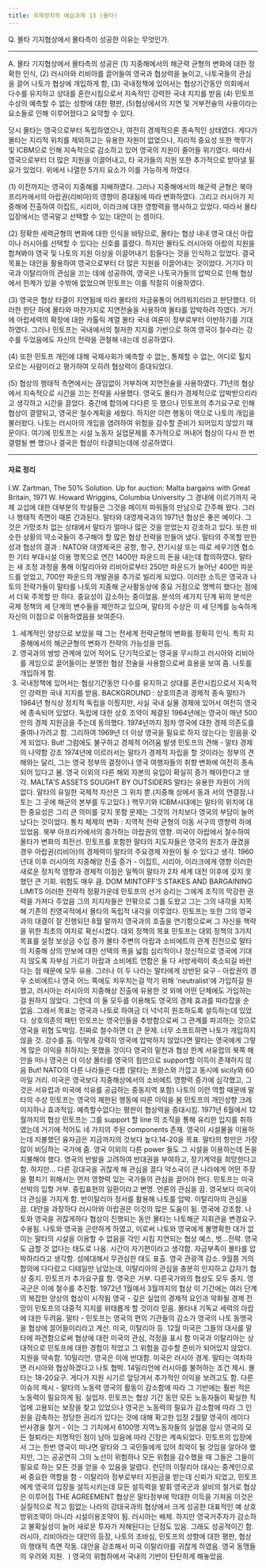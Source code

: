 ```yaml
---
title: 국제정치학 예습과제 13 (몰타)
---
```


Q. 몰타 기지협상에서 몰타측이 성공한 이유는 무엇인가.

---

A. 몰타 기지협상에서 몰타측의 성공은 (1) 지중해에서의 해군력 균형의 변화에 대한 정확한 인식, (2) 러시아와 리비아를 끌어들여 영국과 협상력을 늘이고, 나토국들의 관심을 끌어 나토가 협상에 개입하게 함, (3) 국내정책에 있어서는 협상기간동안 의회에서 다수를 유지하고 상대를 혼란시킴으로서 지속적인 강력한 국내 지지를 받음 (4) 민토프 수상의 예측할 수 없는 성향에 대한 평판, (5)협상에서의 지연 및 거부전술의 사용이라는 요소들로 인해 이루어졌다고 요약할 수 있다.

당시 몰타는 영국으로부터 독립하였으나, 여전히 경제적으론 종속적인 상태였다. 게다가 몰타는 지리적 위치를 제외하고는 유용한 자원이 없었으나, 지리적 중요성 또한 핵무기 및 ICBM으로 인해 지속적으로 감소하고 있어 영국의 지원이 줄어들 위기였다. 따라서 영국으로부터 더 많은 지원을 이끌어내고, 타 국가들의 지원 또한 추가적으로 받아낼 필요가 있었다. 위에서 나열한 5가지 요소가 이를 가능하게 하였다.

(1) 이전까지는 영국이 지중해를 지배하였다. 그러나 지중해에서의 해군력 균형은 북아프리카에서의 아랍권(리비아)의 영향이 증대됨에 따라 변화하였다. 그리고 러시아가 지중해에 진출하여 이집트, 시리아, 이라크에 대한 영향력을 행사하고 있었다. 따라서 몰타 입장에서는 영국말고 선택할 수 있는 대안이 는 셈이다.

(2) 정확한 세력균형의 변화에 대한 인식을 바탕으로, 몰타는 협상 내내 영국 대신 아랍이나 러시아를 선택할 수 있다는 신호를 흘렸다. 하지만 몰타도 러시아와 아랍의 지원을 합쳐봐야 영국 및 나토의 지원 이상을 이끌어내기 힘들다는 것을 인식하고 있었다. 결국 목표는 대안을 활용하여 영국으로부터 더 많은 지원을 이끌어내는 것이었다. 거기다 미국과 이탈리아의 관심을 끄는 데에 성공하여, 영국은 나토국가들의 압박으로 인해 협상에서 한계가 있을 수밖에 없었으며 민토프는 이를 적절히 이용하였다.

(3) 영국은 협상 타결이 지연됨에 따라 몰타의 자금융통이 어려워지리라고 판단했다. 이러한 판단 하에 몰타와 마찬가지로 지연전술을 사용하여 몰타를 압박하려 하였다. 거기에 아랍세력의 확장에 대한 카톨릭 계열 몰타 국내 여론이 정부로부터 이반하기를 기대하였다. 그러나 민토프는 국내에서의 철저한 지지를 기반으로 하여 영국이 철수라는 강수를 두었음에도 자신의 전략을 관철해 내는데 성공하였다.

(4) 또한 민토프 개인에 대해 국제사회가 예측할 수 없는, 통제할 수 없는, 어디로 튈지 모르는 사람이라고 평가하여 오히려 협상력이 증대되었다.

(5) 협상의 행태적 측면에서는 끊임없이 거부하며 지연전술을 사용하였다. 71년의 협상에서 지속적으로 시간을 끄는 전략을 사용했다. 영국도 몰타가 경제적으로 압박받으리라고 생각하고 시간을 끌었다. 중간에 합의에 다다른 듯 했으나 민토프의 추가요구로 인해 협상이 결렬되고, 영국은 철수계획을 세웠다. 하지만 이런 행동이 역으로 나토의 개입을 불러왔다. 나토는 러시아의 개입을 염려하여 위험을 감수할 준비가 되어있지 않았기 때문이다. 여기에 민토프는 시설 노동자 실업문제를 추가적으로 꺼내어 협상이 다시 한 번 결렬될 뻔 했으나 결국은 협상이 타결되는데에 성공하였다.

---

#### 자료 정리

I.W. Zartman, The 50% Solution.
Up for auction: Malta bargains with Great Britain, 1971
W. Howard Wriggins, Columbia University
그 경내에 이르기까지
국제 교섭에 대한 대부분의 학설들은 그것을 메이저 파워들의 만남으로 간주해 왔다.
그러나 행태적 측면이 때론 간과된다.
말타와 대영제국과의 1971년 협상은 좋은 예이다. 그것은 가망조차 없는 상태에서 말타가 얼마나 많은 것을 얻었는지 강조하고 있다. 또한 비슷한 상황의 약소국들이 추구해야 할 많은 협상 전략을 만들어 냈다.
말타의 주목할 만한 성과
협상의 결과 : NATO와 대영제국은 공항, 항구, 전기시설 또는 따로 세우기엔 협소한 기타 부대시설 이용 명목으로 연간 1400만 파운드의 돈을 내는데 합의하였다.
말타는 새 조정 과정을 통해 이탈리아와 리비아로부터 250만 파운드가 늘어난 400만 파운드를 얻었고, 700만 파운드의 개발권을 추가로 빌리게 되었다.
이러한 소득은 영국과 나토의 전략가들이 말타를 나토의 지중해 군사활동상에 중요 거점으로 명백히 했다는 점에서 더욱 주목할 만 하다. 중요성이 감소하는 중이었음.
분석의 세가지 단계
뒤의 분석은 국제 정책의 세 단계의 변수들을 제안하고 있으며, 말타의 수상은 이 세 단계를 능숙하게 자신의 이점으로 이용하였음을 보여준다.
1. 세계적인 양상으로 보았을 때 그는 전세계 전략균형의 변화를 정확히 인식. 특히 지중해에서의 해군균형의 변화가 전략의 가능성을 만듬.
2. 영국과의 쌍방 관계에 있어 적어도 단기적으로는 영국을 무시하고 러시아와 리비아를 게임으로 끌어들이는 분명한 협상 전술을 사용함으로써 효용을 보여 줌. 나토를 개입하게 함.
3. 국내정책에 있어서는 협상기간동안 다수를 유지하고 상대를 혼란시킴으로서 지속적인 강력한 국내 지지를 받음.
BACKGROUND : 상호의존과 경제적 종속
말타가 1964년 형식상 정치적 독립을 이뤘지만, 사실 국내 실물 경제에 있어서 여전히 영국에 종속되어 있었다.
독립에 대한 상호 조약이 체결된 1964년에는 영국이 매년 500만의 경제 지원금을 주는데 동의했다.
1974년까지 점차 영국에 대한 경제 의존도를 줄여나가려고 함.
그리하여 1969년 더 이상 영국을 필요로 하지 않는다는 믿음을 갖게 되었다.
But! 그럼에도 불구하고 경제적 어려움 발생
민토프의 견해 - 말타 경제의 나약함 강조
1974년에 이르러서는 말타가 경제적 자립을 할 것이라는 정부의 견해와는 달리, 그는 영국 정부의 결정이나 영국 여행자들의 취향 변화에 여전히 종속되어 있다고 봄.
영국 이외의 다른 해외 자본의 유입이 확실히 증가 해야한다고 생각.
MALTA'S ASSETS SOUGHT BY OUTSIDERS
말타는 유용한 자원이 거의 없다.
말타의 유일한 국제적 자산은 그 위치 뿐.(지중해 상에서 동과 서의 연결점.나토는 그 곳에 해군의 본부를 두고있다.)
핵무기와 ICBM시대에는 말타의 위치에 대한 중요성은 그리 큰 의미를 갖지 못함
문제는 그것의 가치보다 영국의 부담이 늘어났다는 것이었다.
통치 체제의 변화 : 지역적 전략 균형의 이동
서구의 영향력 하에 있었음.
북부 아프리카에서의 증가하는 아랍권의 영향. 미국이 아랍에서 철수하여 몰타가 변화의 최전선. 민토프를 포함한 말타의 지도자들은 영국의 원조가 끊겼을 경우 아랍권(리비아)의 경제력이 말타의 주요경제 자원이 될 수 있다고 생각.
1960년대 이후 러시아의 지중해양 진출 증가 - 이집트, 시리아, 이라크에게 영향
이러한 새로운 정치적 영향과 경제적 이점은 일찍이 말타가 2차 세계 대전 이후에 갖지 못했던 큰 기회. 위험도 매우 큼.
DOM MINTOFF'S STAKES AND BARGAINING LIMITS
이러한 전략적 정황가운데 민토프의 선거 승리는 그에게 조직의 막강한 권력을 가져다 주었음
그의 지지자들은 안팎으로 그를 도왔고 그는 그의 내각을 지목해 기존의 친영국적에서 몰타의 독립적 내각을 이루었다.
민토프는 또한 그의 영국과의 대결이 잘 진행되던 8월 말까지 영국과의 호출을 연기함으로써 그 자신을 책략을 위한 최초의 여지로 확신시켰다.
대외 정책의 목표
민토프는 대외 정책의 3가지 목표를 설정
보상금 수입 증가
몰타 주변의 아랍과 소비에트의 관계 진전으로 말타의 지중해 상의 안보에 대한 선택의 폭을 넓힘
심리적이나 정신적으로 영국에 기대지 않도록 자부심 기르기
아랍과 소비에트 연합은 둘 다 서방세력이 축소되길 바란다는 점 때문에 모두 유용.
그러나 이 두 나라는 말타에게 상반된 요구 - 아랍권의 경우 소비에트나 영국 어느 쪽에도 치우치는걸 막기 위해 'neutralist'에 가입하길 원했고, 러시아는 러시아의 지중해상 진출에 유용한 것 외에 어떤 단체에도 가입하는걸 원하지 않았다.
그런데 이 둘 모두를 이용해도 영국의 경제 효과를 따라잡을 순 없음. 그래서 목표는 영국과 나토로 하여금 더 넉넉히 원조하도록 설득하는데 있었다.
상호의존의 패턴
민토프는 영국인들을 추방함으로써 그 관계를 파괴하는 것으로 영국을 위협
도박임. 진짜로 철수하면 더 큰 문제. 너무 소프트하면 나토가 개입하지 않을 것. 강수를 둠.
이렇게 강력히 영국에 압박하지 않았다면 말타는 영국에게 그렇게 많은 이익을 취하지는 못했을 것이다
영국의 밑천과 협상 한계
서유럽의 북쪽 해안을 떠나 영국은 더 이상 몰타를 영국의 힘만으로 support할 이득이 존재하지 않음
But! NATO의 다른 나라들은 다름 (말타는 프랑스와 가깝고 동시에 sicily와 60마일 거리. 미국은 영국보다 지중해상에서의 소비에트 영향력 증가에 심각했고, 그것은 서유럽과 미국에 석유를 공급하는 중동지역 포함)
나토의 이런 역할 때문에 말타의 수상 민토프는 영국의 제한된 행동에 따른 이익을 봄
민토프의 개인성향
크레이지하나 효과적임. 예측할수없다는 평판이 협상력을 증대시킴.
1971년 6월에서 12월까지의 협상
민토프는 그를 support 할 line 의 조직을 통해 유리한 입지를 취하였는데 거기에 적어도 네 가지의 주된 components 존재.
영국이 시설물을 이용하는데 지불했던 융자금은 지금까지의 것보다 높다.14-20을 목표.
말타의 항만은 가장 많이 비딩하는 국가에 줌.
영국 이외의 다른 power 들도 그 시설을 이용하는데 돈을 지불해야 했다.
영국의 반발을 고려하여 반대권을 부여하고, 장기계약을 희망한다고 함. 하지만...
다른 강대국을 귀찮게 해 관심을 끌다
약소국이 큰 나라에게 어떤 주장을 펼치기 위해서는 먼저 영향력 있는 국가들의 관심을 끌어야 한다.
민토프는 미국 선박의 입항 거부. 중립표현의 일환이라고 변명. 언론의 관심을 끔. 영국보다 미국이 더 관심을 가지게 함. 반이탈리아 정서를 활용해 나토를 압박. 이탈리아의 관심을 끔.
대안을 과장하다
러시아와 아랍권은 이것의 많은 도움이 됨. 영국에 강조함.
나토와 영국을 귀찮게하다
협상이 진행되는 동안 몰타는 나토해군 지휘관을 변경요구. 수용됨. 나토와 영국을 곤란하게 하였고, 이로써 나토와 영국에게 불명확한 대가 없이는 말타의 시설을 이용할 수 없음을 각인 시킴
지연되는 협상
예스, 벗...전략. 영국도 급할 것 없다는 태도로 나옴. 시간이 자기편이라고 생각함. 자금부족이 몰타를 압박하리라고 생각함. 섬에대해서 무관심한 태도 표출. 영국 관광객 감소. 9월쯤 거의 합의에 다다랐고 디테일만 남았는데, 이탈리아의 관심을 충분히 인지하고 갑자기 협상 중지. 민토프가 추가요구를 함. 영국은 거부. 다른국가와의 협상도 모두 중지. 영국군은 이에 철수를 추진함.
1972년 1월에서 3월까지의 협상
이 기간에는 여러 단계의 복잡한 양상의 협상이 시작됨
영국 - 깊은 실업의 경제적 요인과 악화될 경제 전망이 민토프의 대중적 지지를 위태롭게 할 것이라 믿음. 몰타내 기독교 세력의 아랍에 대한 두려움.
말타 - 민토프는 영국의 편의 기관들의 감소가 영국의 나토 동맹국을 협상에 끌어들이리라고 계산. 미국, 이탈리아 등.
12월 미국은 그들의 대사를 말타에 파견함으로써 협상에 대한 미국의 관심, 걱정을 표시 함
미국과 이탈리아는 상대적으로 민토프에 대한 경험이 적었고 그 위험을 감수할 준비가 되어있지 않았다. 지원을 약속함. 10밀리언. 영국은 이에 반대함. 미국은 러시아 경계. 말타는 여차하면 러시아와 협상하겠다고 나토 협박. 14밀리언에 러시아를 불허하는 조건 제시. 몰타는 18-20요구. 게다가 지원 시기르 앞당겨서 추가적인 이익을 보려고도 함.
다른 이슈의 제시 - 말타의 노동력
영국의 활동이 감소함에 따라 그 기반에는 훨씬 적은 노동력이 필요하게 됨. 실업자.
민토프는 협상 기간 동안 모든 노동자들이 확실한 직업에 고용되는 보장을 찾고 있었으나 영국은 노동력의 필요가 감소함에 따라 그 인원을 감축하는 정당한 권리가 있다는 것에 대해 확고한 입장
2월말 영국이 레이다 반사경을 철거 - 이는 그 기지에서 6100명 지역노동자들의 실업을 암시
영국의 모든 철퇴라는 치명적인 점이 남아 있음에 따라 긴장은 계속되었다.
민토프의 입장에서 그는 한번 영국이 떠나면 말타와 그 국민들에게 있어 최악이 될 것임을 알아야 했지만, 그는 공공연히 그의 노선이 위험하나 모든 위험을 감수했을 때 그들은 그들이 필요로 하는 모든 것을 얻을 수 있음을 알렸다.
런던의 이탈리아 대사는 중계인으로써 중요한 역할을 함 - 이탈리아 정부로부터 지원금을 받는데 신뢰가 되었고, 민토프에게 영국의 입장을 설득시키는데 모든 설득력을 발휘
영국군과 설비의 철거로 협상은 이루어짐
THE AGREEMENT
협상은 말타정부에 막대한 이득을 가져옴
이것은 실질적으로 작고 힘없는 나라의 강대국과의 협상에서 크게 성공한 대표적인 예
상호방위조약이 아니라 시설이용조약이 됨. 러시아는 배제.
하지만 영국거주자가 감소하고 불확실성이 늘어 새로운 투자가 저해된다는 단점도 있음. 그래도 성공적이긴 함.
러시아, 리비아라는 대안의 등장, 나토의 조바심, 민토프의 성향에 대한 평판, 협상의 행태적 측면 작동.
대안을 강조해서 미국 이탈리아를 귀찮게 하였음. 영국 동맹들의 우려와 지원. ㅣ영국의 위협하에서 국내의 기반이 탄탄하게 해놓았음.
